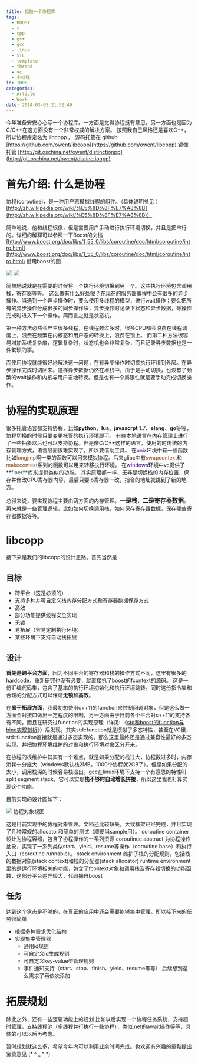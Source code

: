 ```yaml
---
title: 捣鼓一个协程库
tags:
  - BOOST
  - c
  - cpp
  - g++
  - gcc
  - linux
  - STL
  - template
  - thread
  - vc
  - 多线程
id: 1000
categories:
  - Article
  - Work
date: 2014-03-05 21:52:49
---
```


今年准备安安心心写一个协程库。一方面是觉得协程挺有意思，另一方面也是因为C/C++在这方面没有一个非常权威的解决方案。
按照我自己风格还是喜欢C++，所以协程库定名为 libcopp 。
源码托管在 github: [https://github.com/owent/libcopp](https://github.com/owent/libcopp)
镜像托管 [http://git.oschina.net/owent/distinctionpp](http://git.oschina.net/owent/distinctionpp)

# 首先介绍: 什么是协程

协程(coroutine)，是一种用户态模拟线程的组件。（具体说明参见：[http://zh.wikipedia.org/wiki/%E5%8D%8F%E7%A8%8B](http://zh.wikipedia.org/wiki/%E5%8D%8F%E7%A8%8B)）

简单地说，他和线程很像，但是需要用户手动进行执行环境切换，并且是把串行的。详细的解释可以参照一下Boost的文档 [http://www.boost.org/doc/libs/1_55_0/libs/coroutine/doc/html/coroutine/intro.html](http://www.boost.org/doc/libs/1_55_0/libs/coroutine/doc/html/coroutine/intro.html)
借用boost的图

![](//www.boost.org/doc/libs/1_55_0/libs/coroutine/doc/images/foo_bar_seq.png)
![](//www.boost.org/doc/libs/1_55_0/libs/coroutine/doc/images/foo_bar.png)

简单地说就是在需要的时候将一个执行环境切换到另一个。这些执行环境包含调用栈，寄存器等等。
这么做有什么好处呢？在现在的服务器编程中会有很多的异步操作。当遇到一个异步操作时，要么使用多线程的模型，进行wait操作；要么把所有的异步操作分成很多的同步操作块，异步操作时记录下状态和异步数据，等操作完成时进入下一个操作。简而言之就是状态机。

第一种方法必然会产生很多线程，在线程数过多时，很多CPU都会浪费在线程调度上，浪费在频繁在内核态和用户态的转换上，浪费在锁上。
而第二种方法很容易增加系统复杂度，逻辑复杂时，状态机也会非常复杂，而且记录异步数据也是一件繁琐的事。

而使用协程就能很好地解决这一问题，在有异步操作时切换执行环境到外层。在异步操作完成时切回来。这样异步数据仍然在堆栈中，由于是手动切换，也没有了频繁的wait操作和内核与用户态地转换。但是也有一个局限性就是要手动完成切换操作。

# 协程的实现原理

很多托管语言都支持协程，比如**python**、**lua**、**javascrpt** 1.7、**elang**、**go**等等，协程切换的时候只要变更托管的执行环境即可。
有些本地语言在内存管理上进行了一些抽象以后也可以支持协程。但是像C/C++这样的语言，使用的时传统的内存管理方式，语言层面很难实现了，所以要借助工具。
在<span style="color: #4b0082">unix</span>环境中有一些函数比如<span style="color: #8b4513">longjmp</span>啊一类的函数可以用来模拟协程。后来glibc中有<span style="color: #8b4513">swapcontext</span>和<span style="color: #8b4513">makecontext</span>系列的函数可以用来转移执行环境。
在<span style="color: #4b0082">windows</span>环境中vc提供了**<span style="color: #2f4f4f">fiber</span>**库来提供类似的功能。
其实原理都一样，无非是切换栈的内存位置，保存并修改CPU寄存器内容，最后只要ip寄存器一改，指令的地址就跳到了新的地方。

总得来说，要实现协程主要由两方面的内存管理。<span style="font-size: medium">**一是栈**</span>，<span style="font-size: medium">**二是寄存器数据**</span>。再来就是一些管理逻辑，比如如何切换调用栈，如何保存寄存器数据，保存哪些寄存器数据等等。

# libcopp

接下来是我们的libcopp的设计思路。首先当然是

## 目标

*   跨平台（这是必须的）
*   支持多种并可自定义栈内存分配方式和寄存器数据保存方式
*   高效
*   部分功能提供线程安全实现
*   无锁
*   易拓展（容易定制执行环境）
*   某些环境下支持自动栈拓展

## 设计

**首先是跨平台方面**，因为不同平台的寄存器和栈的操作方式不同，这里有很多的hardcode，重新研究也没有必要，就直接扒了boost的fcontext的源码。
这是一份汇编代码集，包含了基本的执行环境初始化和执行环境跳转。同时这份指令集和合理的分配方式可以保证**无锁**和**高效**。

在**易于拓展方面**，我最初想使用c++11的function来控制回调对象，但是这么做一方面会对接口做出一定程度的限制，另一方面由于目前各个平台对c++11的支持各有不同。而且在研究过function的实现原理（详见: 《[std和boost的function与bind实现剖析](https://www.owent.net/2013/938.html)》）后发现，其实std::function就是模拟了多态特性，甚至在VC里，std::function直接就是通过多态实现的。那么这里最终还是通过兼容性最好的多态实现。并把协程环境维护的对象和执行环境对象区分开来。

在协程的栈维护中其实有一个难点，就是如果分配的栈过大，协程数过多时，内存消耗十分庞大（windows默认栈2MB，1000个协程就2GB了）。但是如果分配的太小，调用栈深的时候容易栈溢出。gcc在linux环境下支持一个有意思的特性叫split segment stack，它可以实现**栈不够时自动增长拼接**，所以这里我也打算实现这个功能。

目前实现的设计图如下：

![](https://raw.github.com/owent/libcopp/master/doc/graph/main_frame.png)
协程对象视图

这是目前实现中的协程对象管理。文档还比较缺失，大致框架已经完成，并且实现了几种常规的allocator和简单的测试（顺便当sample用）。
coroutine container 设计为协程容器，包含了协程操作的一系列资源
coroutinue abstract 为协程操作抽象，实现了一系列类似start、yield、resume等操作（coroutine base）和执行入口（coroutine runnable）。
stack environment 维护了栈的分配规则，包括栈的数据对象(stack context)和栈的分配器(stack allocator)
runtime environment 里的是运行环境相关的功能，包含了fcontext对象和调用栈及寄存器切换的功能函数，这部分平台差异较大，代码摘自boost

## 任务

达到这个状态是不够的，在真正的应用中还会需要能够集中管理。所以接下来的任务很简单

* 根据多种需求优化结构
* 实现集中管理器 
  * 通用id规则
  * 可自定义id生成规则
  * 可自定义key-value型管理规则
  * 事件通知支持（start、stop、finish、yield、resume等等）
后续想到这么需求了再依次添加

# 拓展规划

除此之外，还有一些逻辑功能上的规划
比如以后实现一个协程任务系统，支持超时管理，支持线程池（多线程并行执行一些协程），类似.net的await操作等等，具体的可以以后再考虑。

暂时规划就这么多，希望今年内可以利用业余时间完成。也欢迎有兴趣的童鞋提出宝贵意见 (* ^ _ ^ *)